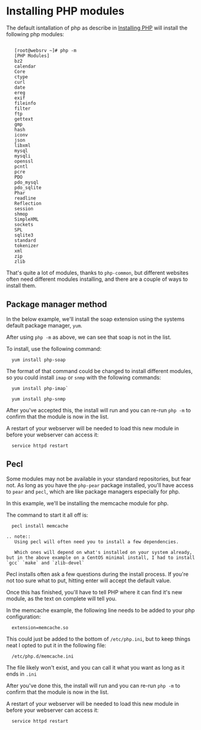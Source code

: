 # Installing PHP modules

The default isntallation of php as describe in [Installing PHP](/linux/php/installation.html) will install the following php modules:

```console

   [root@websrv ~]# php -m
   [PHP Modules]
   bz2
   calendar
   Core
   ctype
   curl
   date
   ereg
   exif
   fileinfo
   filter
   ftp
   gettext
   gmp
   hash
   iconv
   json
   libxml
   mysql
   mysqli
   openssl
   pcntl
   pcre
   PDO
   pdo_mysql
   pdo_sqlite
   Phar
   readline
   Reflection
   session
   shmop
   SimpleXML
   sockets
   SPL
   sqlite3
   standard
   tokenizer
   xml
   zip
   zlib
```

That's quite a lot of modules, thanks to `php-common`, but different websites often need different modules installing, and there are a couple of ways to install them.

## Package manager method

In the below example, we'll install the soap extension using the systems default package manager, `yum`.

After using `php -m` as above, we can see that soap is not in the list.

To install, use the following command:

```console
  yum install php-soap
```

The format of that command could be changed to install different modules, so you could install `imap` or `snmp` with the following commands:

```console
  yum install php-imap`
```
```console
  yum install php-snmp
```

After you've accepted this, the install will run and you can re-run `php -m` to confirm that the module is now in the list.

A restart of your webserver will be needed to load this new module in before your webserver can access it:

```console
  service httpd restart
```

## Pecl

Some modules may not be available in your standard repositories, but fear not. As long as you have the `php-pear` package installed, you'll have access to `pear` and `pecl`, which are like package managers especially for php.

In this example, we'll be installing the memcache module for php.

The command to start it all off is:

```console
  pecl install memcache
```

```eval_rst
.. note::
   Using pecl will often need you to install a few dependencies.

   Which ones will depend on what's installed on your system already, but in the above example on a CentOS minimal install, I had to install `gcc` `make` and `zlib-devel`
```

Pecl installs often ask a few questions during the install process. If you're not too sure what to put, hitting enter will accept the default value.

Once this has finished, you'll have to tell PHP where it can find it's new module, as the text on complete will tell you.

In the memcache example, the following line needs to be added to your php configuration:

```console
  extension=memcache.so
```

This could just be added to the bottom of `/etc/php.ini`, but to keep things neat I opted to put it in the following file:

```console
  /etc/php.d/memcache.ini
```

The file likely won't exist, and you can call it what you want as long as it ends in `.ini`

After you've done this, the install will run and you can re-run `php -m` to confirm that the module is now in the list.

A restart of your webserver will be needed to load this new module in before your webserver can access it:

```console
  service httpd restart
```
